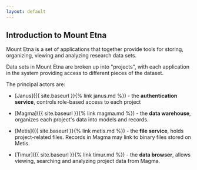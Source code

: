 ```yaml
---
layout: default
---
```


## Introduction to Mount Etna

Mount Etna is a set of applications that together provide tools for storing,
organizing, viewing and analyzing research data sets.

Data sets in Mount Etna are broken up into "projects", with each application in
the system providing access to different pieces of the dataset.

The principal actors are:

* [Janus]({{ site.baseurl }}{% link janus.md %}) - the **authentication service**, controls role-based access to each project

* [Magma]({{ site.baseurl }}{% link magma.md %}) - the **data warehouse**, organizes each project's data into models and records.

* [Metis]({{ site.baseurl }}{% link metis.md %}) - the **file service**, holds
  project-related files. Records in Magma may link to binary files stored on
  Metis.

* [Timur]({{ site.baseurl }}{% link timur.md %}) - the **data browser**, allows viewing, searching and analyzing project data from Magma.
